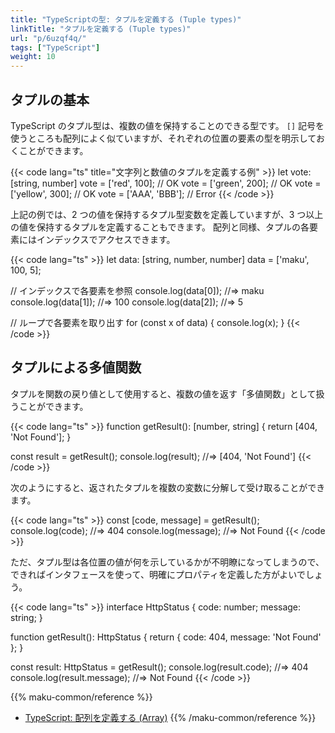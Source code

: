 ```yaml
---
title: "TypeScriptの型: タプルを定義する (Tuple types)"
linkTitle: "タプルを定義する (Tuple types)"
url: "p/6uzqf4q/"
tags: ["TypeScript"]
weight: 10
---
```


タプルの基本
----

TypeScript のタプル型は、複数の値を保持することのできる型です。
`[]` 記号を使うところも配列によく似ていますが、それぞれの位置の要素の型を明示しておくことができます。

{{< code lang="ts" title="文字列と数値のタプルを定義する例" >}}
let vote: [string, number]
vote = ['red', 100];     // OK
vote = ['green', 200];   // OK
vote = ['yellow', 300];  // OK
vote = ['AAA', 'BBB'];   // Error
{{< /code >}}

上記の例では、2 つの値を保持するタプル型変数を定義していますが、3 つ以上の値を保持するタプルを定義することもできます。
配列と同様、タプルの各要素にはインデックスでアクセスできます。

{{< code lang="ts" >}}
let data: [string, number, number]
data = ['maku', 100, 5];

// インデックスで各要素を参照
console.log(data[0]);  //=> maku
console.log(data[1]);  //=> 100
console.log(data[2]);  //=> 5

// ループで各要素を取り出す
for (const x of data) {
  console.log(x);
}
{{< /code >}}


タプルによる多値関数
----

タプルを関数の戻り値として使用すると、複数の値を返す「多値関数」として扱うことができます。

{{< code lang="ts" >}}
function getResult(): [number, string] {
  return [404, 'Not Found'];
}

const result = getResult();
console.log(result);  //=> [404, 'Not Found']
{{< /code >}}

次のようにすると、返されたタプルを複数の変数に分解して受け取ることができます。

{{< code lang="ts" >}}
const [code, message] = getResult();
console.log(code);  //=> 404
console.log(message);  //=> Not Found
{{< /code >}}

ただ、タプル型は各位置の値が何を示しているかが不明瞭になってしまうので、できればインタフェースを使って、明確にプロパティを定義した方がよいでしょう。

{{< code lang="ts" >}}
interface HttpStatus {
  code: number;
  message: string;
}

function getResult(): HttpStatus {
  return { code: 404, message: 'Not Found' };
}

const result: HttpStatus = getResult();
console.log(result.code);  //=> 404
console.log(result.message);  //=> Not Found
{{< /code >}}

{{% maku-common/reference %}}
- [TypeScript: 配列を定義する (Array)](/p/ttwoetd)
{{% /maku-common/reference %}}

